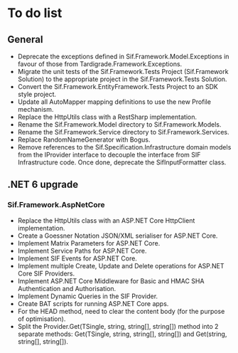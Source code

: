 # To do list

## General

- Deprecate the exceptions defined in Sif.Framework.Model.Exceptions in favour of those from Tardigrade.Framework.Exceptions.
- Migrate the unit tests of the Sif.Framework.Tests Project (Sif.Framework Solution) to the appropriate project in the Sif.Framework.Tests Solution.
- Convert the Sif.Framework.EntityFramework.Tests Project to an SDK style project.
- Update all AutoMapper mapping definitions to use the new Profile mechanism.
- Replace the HttpUtils class with a RestSharp implementation.
- Rename the Sif.Framework.Model directory to Sif.Framework.Models.
- Rename the Sif.Framework.Service directory to Sif.Framework.Services.
- Replace RandomNameGenerator with Bogus.
- Remove references to the Sif.Specification.Infrastructure domain models from the IProvider interface to decouple the interface from SIF Infrastructure code. Once done, deprecate the SifInputFormatter class.

## .NET 6 upgrade

### Sif.Framework.AspNetCore

- Replace the HttpUtils class with an ASP.NET Core HttpClient implementation.
- Create a Goessner Notation JSON/XML serialiser for ASP.NET Core.
- Implement Matrix Parameters for ASP.NET Core.
- Implement Service Paths for ASP.NET Core.
- Implement SIF Events for ASP.NET Core.
- Implement multiple Create, Update and Delete operations for ASP.NET Core SIF Providers.
- Implement ASP.NET Core Middleware for Basic and HMAC SHA Authentication and Authorisation.
- Implement Dynamic Queries in the SIF Provider.
- Create BAT scripts for running ASP.NET Core apps.
- For the HEAD method, need to clear the content body (for the purpose of optimisation).
- Split the Provider.Get(TSingle, string, string[], string[]) method into 2 separate methods: Get(TSingle, string, string[], string[]) and Get(string, string[], string[]).